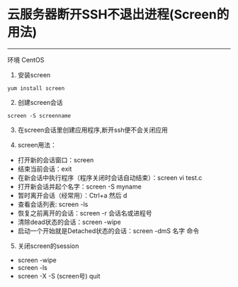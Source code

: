 # 云服务器断开SSH不退出进程(Screen的用法)
--- 

环境 CentOS

1. 安装screen

```
yum install screen
```

2. 创建screen会话

```
screen -S screenname
```

3. 在screen会话里创建应用程序,断开ssh便不会关闭应用

4. screen用法：

- 打开新的会话窗口：screen
- 结束当前会话：exit
- 在新会话中执行程序（程序关闭时会话自动结束）：screen vi test.c
- 打开新会话并起个名字：screen -S myname
- 暂时离开会话（经常用）：Ctrl+a 然后 d
- 查看会话列表: screen -ls
- 恢复之前离开的会话：screen -r 会话名或进程号
- 清除dead状态的会话：screen -wipe
- 启动一个开始就是Detached状态的会话：screen -dmS 名字 命令

5. 关闭screen的session
- screen -wipe
- screen -ls
- screen -X -S (screen号) quit
